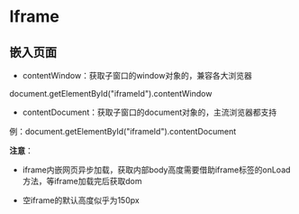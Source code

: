 # Iframe

## 嵌入页面

- contentWindow：获取子窗口的window对象的，兼容各大浏览器

document.getElementById("iframeId").contentWindow 

- contentDocument：获取子窗口的document对象的，主流浏览器都支持

例：document.getElementById("iframeId").contentDocument

 

**注意**：

- iframe内嵌网页异步加载，获取内部body高度需要借助iframe标签的onLoad方法，等iframe加载完后获取dom

- 空iframe的默认高度似乎为150px

 

